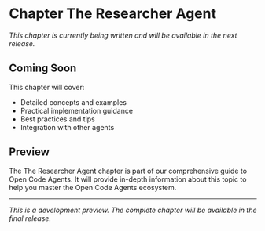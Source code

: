 # Chapter The Researcher Agent

*This chapter is currently being written and will be available in the next release.*

## Coming Soon

This chapter will cover:

- Detailed concepts and examples
- Practical implementation guidance
- Best practices and tips
- Integration with other agents

## Preview

The The Researcher Agent chapter is part of our comprehensive guide to Open Code Agents. It will provide in-depth information about this topic to help you master the Open Code Agents ecosystem.

---

*This is a development preview. The complete chapter will be available in the final release.*
